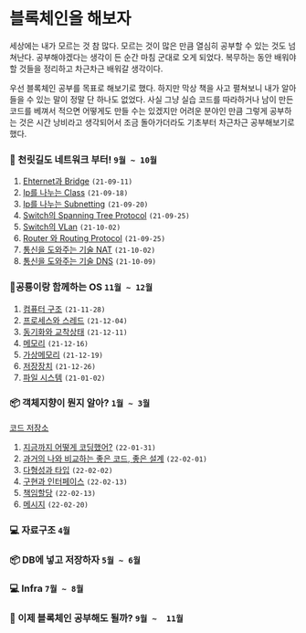 # 블록체인을 해보자

세상에는 내가 모르는 것 참 많다. 모르는 것이 많은 만큼 열심히 공부할 수 있는 것도 넘쳐난다. 공부해야겠다는 생각이 든 순간 마침 군대로 오게 되었다. 복무하는 동안 배워야 할 것들을 정리하고 차근차근 배워갈 생각이다. 

우선 블록체인 공부를 목표로 해보기로 했다. 하지만 막상 책을 사고 펼쳐보니 내가 알아들을 수 있는 말이 정말 단 하나도 없었다. 
사실 그냥 실습 코드를 따라하거나 남이 만든 코드를 베껴서 적으면 어떻게도 만들 수는 있겠지만 어려운 분야인 만큼 그렇게 공부하는 것은 시간 낭비라고 생각되어서
조금 돌아가더라도 기초부터 차근차근 공부해보기로 했다.

### :checkered_flag:  천릿길도 네트워크 부터! `9월 ~ 10월` 
1. [Ehternet과 Bridge](./network/1-ethernet.md) `(21-09-11)`
2. [Ip를 나누는 Class](./network/2-ip.md) `(21-09-18)`
3. [Ip를 나누는 Subnetting](./posting/network/3-subnet.md) `(21-09-20)`
4. [Switch의 Spanning Tree Protocol](./posting/network/4-stp.md) `(21-09-25)`
5. [Switch의 VLan](./posting/network/5-vlan.md) `(21-10-02)`
6. [Router 와 Routing Protocol](./posting/network/6-router.md) `(21-09-25)`
7. [통신을 도와주는 기술 NAT](./posting/network/7-nat.md) `(21-10-02)`
8. [통신을 도와주는 기술 DNS](./posting/network/8-dns.md) `(21-10-09)`

### 🦕공룡이랑 함께하는 OS `11월 ~ 12월`

1. [컴퓨터 구조](./os/1-computer.md) `(21-11-28)`
2. [프로세스와 스레드](./os/2-process.md) `(21-12-04)`
3. [동기화와 교착상태](./os/3.md) `(21-12-11)`
4. [메모리](./os/4-memory.md) `(21-12-16)`
5. [가상메모리](./os/4-memory.md) `(21-12-19)`
5. [저장장치](./os/4-memory.md) `(21-12-26)`
7. [파일 시스템](./os/5-file.md) `(21-01-02)`

### 📦 객체지향이 뭔지 알아? `1월 ~ 3월`

[코드 저장소](https://github.com/eunsolkang/Object-Oriented-Programming)

1. [지금까지 어떻게 코딩했어?](./oop/1-intro.md) `(22-01-31)`
2. [과거의 나와 비교하는 좋은 코드, 좋은 설계](./oop/1-structure.md) `(22-02-01)`
3. [다형성과 타입](./oop/2-type.md) `(22-02-02)`
4. [구현과 인터페이스](./oop/3-interface.md) `(22-02-13)`
5. [책임할당](./oop/4-responsibility.md) `(22-02-13)`
6. [메시지](./oop/5-message.md) `(22-02-20)`

### :computer: 자료구조 `4월`

### 📦 DB에 넣고 저장하자 `5월 ~ 6월`

### :computer: Infra `7월 ~ 8월`

### :pray: 이제 블록체인 공부해도 될까? `9월 ~  11월`
